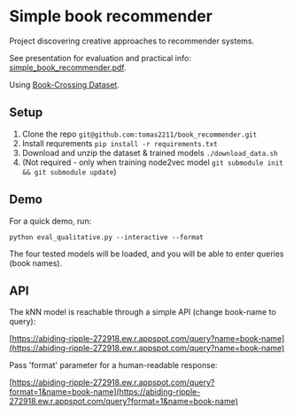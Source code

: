 # Simple book recommender

Project discovering creative approaches to recommender systems.

See presentation for evaluation and practical info: [simple_book_recommender.pdf](simple_book_recommender.pdf).

Using [Book-Crossing Dataset](http://www2.informatik.uni-freiburg.de/~cziegler/BX/).

## Setup

1. Clone the repo `git@github.com:tomas2211/book_recommender.git`
2. Install requrements `pip install -r requirements.txt`
3. Download and unzip the dataset & trained models `./download_data.sh`
4. (Not required - only when training node2vec model `git submodule init && git submodule update`)

## Demo

For a quick demo, run:
```shell script
python eval_qualitative.py --interactive --format
```

The four tested models will be loaded, and you will be able to enter queries (book names).


## API
The kNN model is reachable through a simple API (change book-name to query):

[https://abiding-ripple-272918.ew.r.appspot.com/query?name=book-name](https://abiding-ripple-272918.ew.r.appspot.com/query?name=book-name)

Pass 'format' parameter for a human-readable response:

[https://abiding-ripple-272918.ew.r.appspot.com/query?format=1&name=book-name](https://abiding-ripple-272918.ew.r.appspot.com/query?format=1&name=book-name)